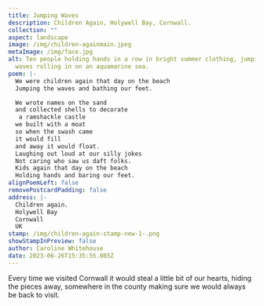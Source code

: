 ```yaml
---
title: Jumping Waves
description: Children Again, Holywell Bay, Cornwall.
collection: ""
aspect: landscape
image: /img/children-againmain.jpeg
metaImage: /img/face.jpg
alt: Ten people holding hands in a row in bright summer clothing, jumping the
  waves rolling in on an aquamarine sea.
poem: |-
  We were children again that day on the beach
  Jumping the waves and bathing our feet.

  We wrote names on the sand 
  and collected shells to decorate
   a ramshackle castle 
  we built with a moat
  so when the swash came
  it would fill 
  and away it would float.
  Laughing out loud at our silly jokes
  Not caring who saw us daft folks.
  Kids again that day on the beach
  Holding hands and baring our feet.
alignPoemLeft: false
removePostcardPadding: false
address: |-
  Children again.
  Holywell Bay
  Cornwall
  UK
stamp: /img/children-again-stamp-new-1-.png
showStampInPreview: false
author: Caroline Whitehouse
date: 2023-06-26T15:35:55.085Z
---
```

Every time we visited Cornwall it would steal a little bit of our hearts, hiding the pieces away, somewhere in the county making sure we would always be back to visit.